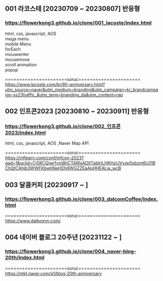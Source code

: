 ## 001 라코스테 [20230709 ~ 20230807] 반응형
### https://flowerkong3.github.io/clone/001_lacoste/index.html
html, css, javascript, AOS<br>
mega menu<br>
mobile Menu<br>
forEach<br>
mouseenter<br>
mousemove<br>
scroll animation<br>
popup<br>


======================soruc======================<br>
https://www.lacoste.com/kr/90-anniversary.html?utm_source=naver&utm_medium=branding&utm_campaign=kr_brandcampaign-ss23traffic_&utm_term=branding_da&utm_content=rap



## 002 인프콘2023 [20230810 ~ 20230911] 반응형
### https://flowerkong3.github.io/clone/002_인프콘2023/index.html
html, css, javascript, AOS ,Naver Map API<br>


======================soruc======================<br>
https://inflearn.com/conf/infcon-2023?gad=1&gclid=Cj0KCQjwrfymBhCTARIsADXTablriLHKHzlJVyxp5sbzm6c01BChQtCAhjb3WWFKbwtiNeHDh6WGZZEaApHHEALw_wcB

## 003 달콤커피 [20230917 ~ ]
### https://flowerkong3.github.io/clone/003_dalcomCoffee/index.html
======================soruc======================<br>
https://www.dalkomm.com/

## 004 네이버 블로그 20주년 [20231122 ~ ]
### https://flowerkong3.github.io/clone/004_naver-blog-20th/index.html
======================soruc======================<br>
https://mkt.naver.com/p1/blog-20th-anniversary
